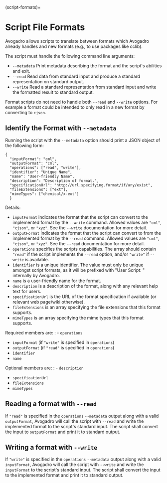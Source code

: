 (script-formats)=

# Script File Formats

Avogadro allows scripts to translate between formats which Avogadro already
handles and new formats (e.g., to use packages like cclib).

The script must handle the following command line arguments:

- `--metadata` Print metadata describing the format and the script's
  abilities and exit.
- `--read` Read data from standard input and produce a standard
  representation on standard output.
- `--write` Read a standard representation from standard input and write
  the formatted result to standard output.

Format scripts do not need to handle both `--read` and `--write` options.
For example a format could be intended to only read in a new format by converting
to `cjson`.

## Identify the Format with `--metadata`

Running the script with the `--metadata` option should print a JSON object
of the following form:

```
{
  "inputFormat": "cml",
  "outputFormat": "cml",
  "operations": ["read", "write"],
  "identifier": "Unique Name",
  "name": "User-friendly Name",
  "description": "Description of format.",
  "specificationUrl": "http://url.specifying.format/if/any/exist",
  "fileExtensions": ["ext"],
  "mimeTypes": ["chemical/x-ext"]
  }
```

Details:

- `inputFormat` indicates the format that the script can convert to the
  implemented format by the `--write` command. Allowed values are `"cml"`,
  `"cjson"`, or `"xyz"`. See the `--write` documentation for more detail.
- `outputFormat` indicates the format that the script can convert to from the
  implemented format by the `--read` command. Allowed values are `"cml"`,
  `"cjson"`, or `"xyz"`. See the `--read` documentation for more detail.
- `operations` specifies the scripts capabilities. The array should contain
  `"read"` if the script implements the `--read` option, and/or `"write"` if
  `--write` is available.
- `identifier` is a unique identifier. The value must only be unique amongst
  script formats, as it will be prefixed with "User Script: " internally by
  Avogadro.
- `name` is a user-friendly name for the format.
- `description` is a description of the format, along with any relevant help
  text for users.
- `specificationUrl` is the URL of the format specification if available
  (or relevant web page/wiki otherwise).
- `fileExtensions` is an array specifying the file extensions that this
  format supports.
- `mimeTypes` is an array specifying the mime types that this format
  supports.

Required members are:
: - `operations`
  - `inputFormat` (if `"write"` is specified in `operations`)
  - `outputFormat` (if `"read"` is specified in `operations`)
  - `identifier`
  - `name`

Optional members are:
: - `description`
  - `specificationUrl`
  - `fileExtensions`
  - `mimeTypes`

## Reading a format with `--read`

If `"read"` is specified in the `operations` `--metadata` output along with
a valid `outputFormat`, Avogadro will call the script with `--read` and
write the implemented format to the script's standard input. The script shall
convert the input to `outputFormat` and print it to standard output.

## Writing a format with `--write`

If `"write"` is specified in the `operations` `--metadata` output along with
a valid `inputFormat`, Avogadro will call the script with `--write` and
write the `inputFormat` to the script's standard input. The script shall
convert the input to the implemented format and print it to standard output.
